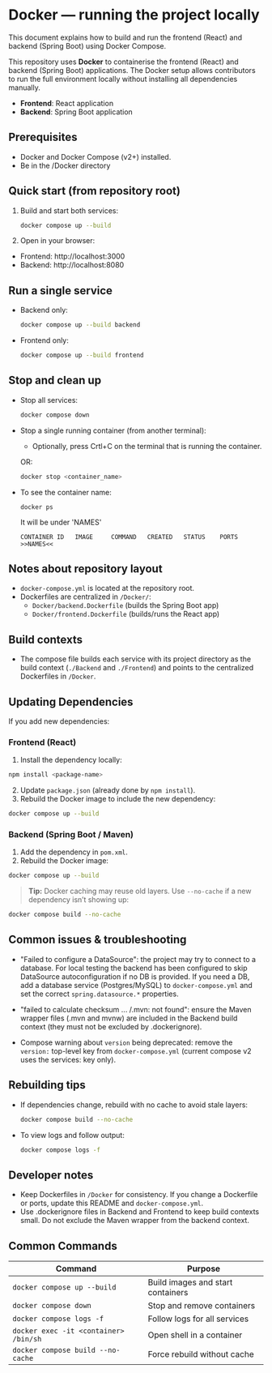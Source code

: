 # Docker — running the project locally

This document explains how to build and run the frontend (React) and backend (Spring Boot) using Docker Compose.

This repository uses **Docker** to containerise the frontend (React) and backend (Spring Boot) applications. The Docker setup allows contributors to run the full environment locally without installing all dependencies manually.

* **Frontend**: React application
* **Backend**: Spring Boot application

## Prerequisites
- Docker and Docker Compose (v2+) installed.
- Be in the /Docker directory 

## Quick start (from repository root)
1. Build and start both services:

   ```bash
   docker compose up --build
   ```

2. Open in your browser:
- Frontend: http://localhost:3000
- Backend:  http://localhost:8080

## Run a single service
- Backend only:

  ```bash
  docker compose up --build backend
  ```

- Frontend only:

  ```bash
  docker compose up --build frontend
  ```

## Stop and clean up
- Stop all services:

  ```bash
  docker compose down
  ```

- Stop a single running container (from another terminal):
  - Optionally, press Crtl+C on the terminal that is running the container. 
  
  OR:


  ```bash
  docker stop <container_name>
  ```

- To see the container name:
  ```
  docker ps
  ```
  It will be under 'NAMES'
  ```
  CONTAINER ID   IMAGE     COMMAND   CREATED   STATUS    PORTS     >>NAMES<<
  ```

## Notes about repository layout
- `docker-compose.yml` is located at the repository root.  
- Dockerfiles are centralized in `/Docker/`:
  - `Docker/backend.Dockerfile`  (builds the Spring Boot app)
  - `Docker/frontend.Dockerfile` (builds/runs the React app)

## Build contexts
- The compose file builds each service with its project directory as the build context (`./Backend` and `./Frontend`) and points to the centralized Dockerfiles in `/Docker`.

## Updating Dependencies

If you add new dependencies:

### Frontend (React)

1. Install the dependency locally:

```bash
npm install <package-name>
```

2. Update `package.json` (already done by `npm install`).
3. Rebuild the Docker image to include the new dependency:

```bash
docker compose up --build
```

### Backend (Spring Boot / Maven)

1. Add the dependency in `pom.xml`.
2. Rebuild the Docker image:

```bash
docker compose up --build
```

> **Tip:** Docker caching may reuse old layers. Use `--no-cache` if a new dependency isn’t showing up:

```bash
docker compose build --no-cache
```

## Common issues & troubleshooting
- "Failed to configure a DataSource": the project may try to connect to a database. For local testing the backend has been configured to skip DataSource autoconfiguration if no DB is provided. If you need a DB, add a database service (Postgres/MySQL) to `docker-compose.yml` and set the correct `spring.datasource.*` properties.

- "failed to calculate checksum ... /.mvn: not found": ensure the Maven wrapper files (.mvn and mvnw) are included in the Backend build context (they must not be excluded by .dockerignore).

- Compose warning about `version` being deprecated: remove the `version:` top-level key from `docker-compose.yml` (current compose v2 uses the services: key only).

## Rebuilding tips
- If dependencies change, rebuild with no cache to avoid stale layers:

  ```bash
  docker compose build --no-cache
  ```

- To view logs and follow output:

  ```bash
  docker compose logs -f
  ```

## Developer notes
- Keep Dockerfiles in `/Docker` for consistency. If you change a Dockerfile or ports, update this README and `docker-compose.yml`.
- Use .dockerignore files in Backend and Frontend to keep build contexts small. Do not exclude the Maven wrapper from the backend context.

## Common Commands

| Command                               | Purpose                           |
| ------------------------------------- | --------------------------------- |
| `docker compose up --build`           | Build images and start containers |
| `docker compose down`                 | Stop and remove containers        |
| `docker compose logs -f`              | Follow logs for all services      |
| `docker exec -it <container> /bin/sh` | Open shell in a container         |
| `docker compose build --no-cache`     | Force rebuild without cache       |
